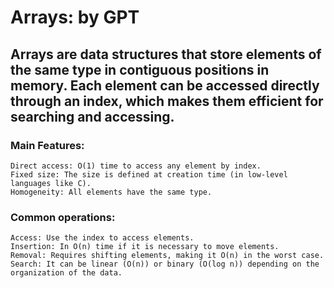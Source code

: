 # Arrays: by GPT


## Arrays are data structures that store elements of the same type in contiguous positions in memory. Each element can be accessed directly through an index, which makes them efficient for searching and accessing.


### Main Features:

    Direct access: O(1) time to access any element by index.
    Fixed size: The size is defined at creation time (in low-level languages ​​like C).
    Homogeneity: All elements have the same type.

### Common operations:

    Access: Use the index to access elements.
    Insertion: In O(n) time if it is necessary to move elements.
    Removal: Requires shifting elements, making it O(n) in the worst case.
    Search: It can be linear (O(n)) or binary (O(log n)) depending on the organization of the data.
